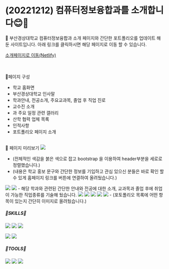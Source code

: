 # (20221212) 컴퓨터정보융합과를 소개합니다😊👐



📕 부산경상대학교 컴퓨터정보융합과 소개 페이지와 간단한 포트폴리오를 업데이트 해둔 사이트입니다.
아래 링크를 클릭하시면 해당 페이지로 이동 할 수 있습니다.

<a href="https://seunga221212.netlify.app">소개페이지로 이동(Netlify)</a>

<br><br>
🔸페이지 구성
- 학교 홈화면
- 부산경상대학교 인사말
- 학과안내, 전공소개, 주요교과목, 졸업 후 직업 진로
- 교수진 소개
- 과 주요 일정 관련 갤러리
- 산학 협력 업체 목록
- 인적사항
- 포트폴리오 페이지 소개
<br><br>

🔸 페이지 미리보기
<img src="https://user-images.githubusercontent.com/112832677/206956745-c8aaf9b9-fe60-437b-86d0-5ea500a176ce.PNG">
- (전체적인 색감을 붉은 색으로 잡고 bootstrap 을 이용하여 header부분을 세로로 정렬했습니다.)
- (내용은 학교 홍보 문구와 간단한 정보를 기입하고 관심 있으신 분들은 바로 확인 할 수 있게 홈페이지 링크를 버튼에 연결하여 올려뒀습니다.)
<img src="https://user-images.githubusercontent.com/112832677/206956751-6fcf4e6d-a074-48db-8120-f99cf41ace72.PNG">
<img src="https://user-images.githubusercontent.com/112832677/206956756-3e6087be-7867-4b04-9d8f-cecde0a68b64.PNG">
- 해당 학과와 관련된 간단한 안내와 전공에 대한 소개, 교과목과 졸업 후에 취업이 가능한 직업종류를 기술해 뒀습니다.
<img src="https://user-images.githubusercontent.com/112832677/206956760-bb310b47-c93e-4a4c-a703-b82886bd8185.PNG">
<img src="https://user-images.githubusercontent.com/112832677/206956770-726f7b67-9e57-4499-9c61-1f44b2359992.PNG">
<img src="https://user-images.githubusercontent.com/112832677/206956776-c7c3f0ee-256b-4466-8ed7-abc82569a415.PNG">
<img src="https://user-images.githubusercontent.com/112832677/206956781-c70d29fe-4d82-433f-8290-0e814573a2d5.PNG">
<img src="https://user-images.githubusercontent.com/112832677/206956786-efcb0100-039d-4288-84bb-0f15024c63be.PNG">
- (포토폴리오 목록에 어떤 항목이 있는지 간단히 이미지로 올려뒀습니다.)


##### 🌟SKILLS🌟
  
<img src="https://img.shields.io/badge/HTML5-E34F2?style=flat&logo=HTML5&logoColor=blue"/> <img src="https://img.shields.io/badge/CSS3-1572B6?style=flat&logo=CSS3&logoColor=yello"/> <img src="https://img.shields.io/badge/JavaScript-F7DF1E?style=flat&logo=JavaScript&logoColor=white"/>
  
<img src="https://img.shields.io/badge/PHP-777BB4?style=flat&logo=PHP&logoColor=PINK"/> <img src="https://img.shields.io/badge/TypeScript-3178C6?style=flat&logo=TypeScript&logoColor=green"/>

##### 🌟TOOLS🌟 
<img src="https://img.shields.io/badge/Visual studio Code-007ACC?style=flat&logo=Visual studio Code&logoColor=skyblue"/> <img src="https://img.shields.io/badge/Visual Studio-5C2D91?style=flat&logo=Visual Studio&logoColor=violet"/> <img src="https://img.shields.io/badge/GitHub-181717?style=flat&logo=GitHub&logoColor=ivory"/> 
